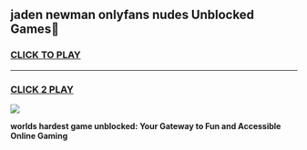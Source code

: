 
## jaden newman onlyfans nudes Unblocked Games👋
<h3>
<a href="https://premium.freeplayer.one?title=jaden_newman_onlyfans_nudes&ref=16F">CLICK TO PLAY</a></h3>
<hr>

<h3>
<a href="https://premium.freeplayer.one?title=jaden_newman_onlyfans_nudes&ref=16F">CLICK 2 PLAY</a>
  
</h3>

<a href="https://premium.freeplayer.one?title=jaden_newman_onlyfans_nudes&ref=16F/"><img src="https://clearcache.store/games.png"></a>


**worlds hardest game unblocked: Your Gateway to Fun and Accessible Online Gaming**
